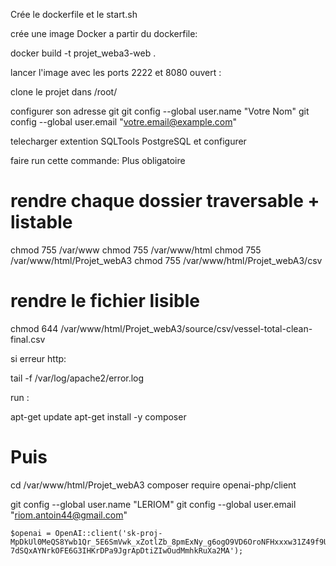 Crée le dockerfile et le start.sh 

crée une image Docker a partir du dockerfile:

 docker build -t projet_weba3-web .

lancer l'image avec les ports 2222 et 8080 ouvert :



clone le projet dans /root/

configurer son adresse git 
git config --global user.name "Votre Nom"
git config --global user.email "votre.email@example.com"

telecharger extention SQLTools PostgreSQL et configurer


faire run cette commande: Plus obligatoire

# rendre chaque dossier traversable + listable
chmod 755 /var/www
chmod 755 /var/www/html
chmod 755 /var/www/html/Projet_webA3
chmod 755 /var/www/html/Projet_webA3/csv

# rendre le fichier lisible
chmod 644 /var/www/html/Projet_webA3/source/csv/vessel-total-clean-final.csv

si erreur http:

tail -f /var/log/apache2/error.log

run : 


apt-get update
apt-get install -y composer

# Puis
cd /var/www/html/Projet_webA3
composer require openai-php/client




git config --global user.name "LERIOM"
git config --global user.email "riom.antoin44@gmail.com"



    $openai = OpenAI::client('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');